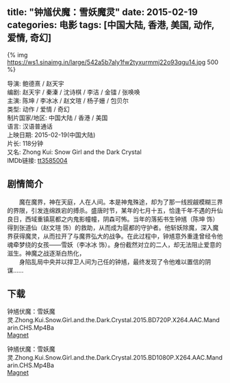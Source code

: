 title: "钟馗伏魔：雪妖魔灵"
date: 2015-02-19
categories: 电影
tags: [中国大陆, 香港, 美国, 动作, 爱情, 奇幻]
---
{% img https://ws1.sinaimg.in/large/542a5b7aly1fw2tyxurmmj22o93qgu14.jpg 500 %}

导演: 鲍德熹 / 赵天宇  
编剧: 赵天宇 / 秦溱 / 沈诗棋 / 李洁 / 金镭 / 张唤唤  
主演: 陈坤 / 李冰冰 / 赵文瑄 / 杨子姗 / 包贝尔  
类型: 动作 / 爱情 / 奇幻  
制片国家/地区: 中国大陆 / 香港 / 美国  
语言: 汉语普通话  
上映日期: 2015-02-19(中国大陆)  
片长: 118分钟  
又名: Zhong Kui: Snow Girl and the Dark Crystal  
IMDb链接: [tt3585004](http://www.imdb.com/title/tt3585004)

## 剧情简介
　　魔在魔界，神在天庭，人在人间。本是神鬼殊途，却为了那一线觊觎模糊三界的界限，引发连绵跌宕的搏杀。盛唐时节，某年的七月十五，恰逢千年不遇的升仙良日，西域重镇扈都之内鬼影幢幢，阴森可怖。当年的落拓书生钟馗（陈坤 饰）得到张道仙（赵文瑄 饰）的救助，从而成为扈都的守护者。他斩妖除魔，深入魔界获得魔灵，从而拉开了与魔界弘大的战争。在此过程中，钟馗意外重逢曾经令他魂牵梦绕的女孩——雪妖（李冰冰 饰）。身份截然对立的二人，却无法阻止爱意的滋生。神魔之战逐渐白热化，  
　　身陷乱局中央并以捍卫人间为己任的钟馗，最终发现了令他难以置信的阴谋……

## 下载
钟馗伏魔：雪妖魔灵.Zhong.Kui.Snow.Girl.and.the.Dark.Crystal.2015.BD720P.X264.AAC.Mandarin.CHS.Mp4Ba  
[Magnet](magnet:?xt=urn:btih:6777ba099d08f3430c9f1ec79aeb78ec896e9219&tr=http://bt.mp4ba.com:2710/announce)

钟馗伏魔：雪妖魔灵.Zhong.Kui.Snow.Girl.and.the.Dark.Crystal.2015.BD1080P.X264.AAC.Mandarin.CHS.Mp4Ba  
[Magnet](magnet:?xt=urn:btih:800fd631d8cc2bff01cabec2f05f309f9a116728&tr=http://bt.mp4ba.com:2710/announce)

